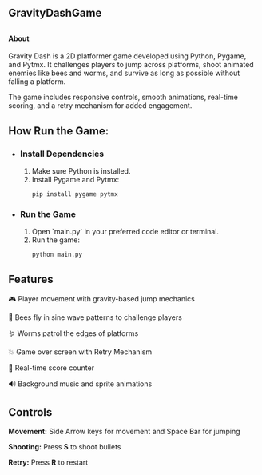 <h2>GravityDashGame<h2></h2>

<h4>About</h4>
Gravity Dash is a 2D platformer game developed using Python, Pygame, and Pytmx.
It challenges players to jump across platforms, shoot animated enemies like bees and worms, and survive as long as possible without falling a platform.

The game includes responsive controls, smooth animations, real-time scoring, and a retry mechanism for added engagement.

<h2>How Run the Game:</h2> <ul> <li><h3>Install Dependencies</h3></li> <ol> <li>Make sure Python is installed.</li> <li>Install Pygame and Pytmx:</li>

    pip install pygame pytmx
</ol> <li><h3>Run the Game</h3></li> <ol> <li>Open `main.py` in your preferred code editor or terminal.</li> <li>Run the game:</li>

    python main.py
</ol> </ul>

<h2>Features</h2>

🎮 Player movement with gravity-based jump mechanics

🐝 Bees fly in sine wave patterns to challenge players

🪱 Worms patrol the edges of platforms

💥 Game over screen with Retry Mechanism

🎯 Real-time score counter

🔊 Background music and sprite animations


<h2>Controls</h2>

<b>Movement:</b> Side Arrow keys for movement and Space Bar for jumping

<b>Shooting:</b> Press <b>S</b> to shoot bullets

<b>Retry:</b> Press <b>R</b> to restart

